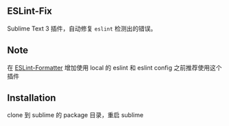 ## ESLint-Fix

Sublime Text 3 插件，自动修复 `eslint` 检测出的错误。

## Note

在 [ESLint-Formatter](https://github.com/TheSavior/ESLint-Formatter) 增加使用 local 的 eslint 和 eslint config 之前推荐使用这个插件

## Installation

clone 到 sublime 的 package 目录，重启 sublime
